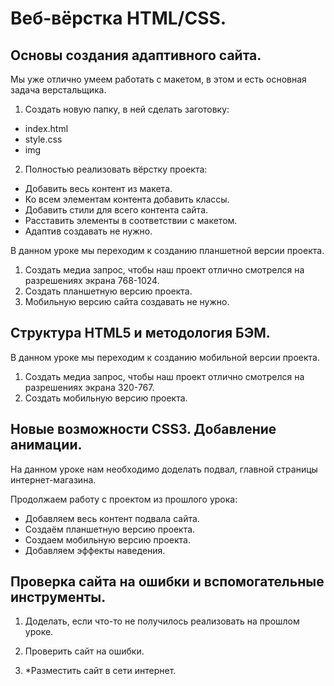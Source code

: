 # Веб-вёрстка HTML/CSS.
## Основы создания адаптивного сайта.
Мы уже отлично умеем работать с макетом, в этом и есть основная задача верстальщика.

1. Создать новую папку, в ней сделать заготовку:
* index.html
* style.css
* img

2. Полностью реализовать вёрстку проекта:
* Добавить весь контент из макета.
* Ко всем элементам контента добавить классы.
* Добавить стили для всего контента сайта.
* Расставить элементы в соответствии с макетом.
* Адаптив создавать не нужно.

В данном уроке мы переходим к созданию планшетной версии проекта.
1. Создать медиа запрос, чтобы наш проект отлично смотрелся на разрешениях экрана 768-1024.
2. Создать планшетную версию проекта.
3. Мобильную версию сайта создавать не нужно.

## Структура HTML5 и методология БЭМ.
В данном уроке мы переходим к созданию мобильной версии проекта.
1. Создать медиа запрос, чтобы наш проект отлично смотрелся на разрешениях экрана 320-767.
2. Создать мобильную версию проекта.

## Новые возможности CSS3. Добавление анимации.
На данном уроке нам необходимо доделать подвал, главной страницы интернет-магазина.  

Продолжаем работу с проектом из прошлого урока:
* Добавляем весь контент подвала сайта.
* Создаём планшетную версию проекта.
* Создаем мобильную версию проекта.
* Добавляем эффекты наведения.

## Проверка сайта на ошибки и вспомогательные инструменты.
1. Доделать, если что-то не получилось реализовать на прошлом уроке.

2. Проверить сайт на ошибки.

3. *Разместить сайт в сети интернет.